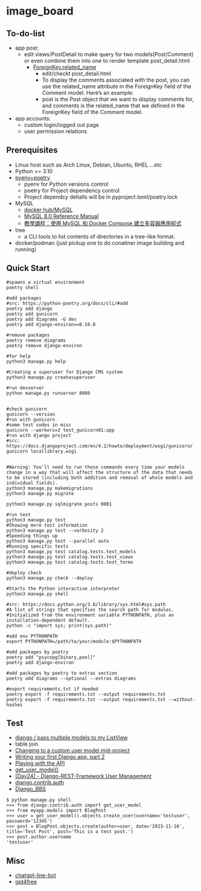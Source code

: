 # image_board

## To-do-list

* app post:
    * edit views/PostDetail to make query for two models(Post/Comment) or even combine them into one to render template post_detail.html
        * [ForeignKey.related_name](https://docs.djangoproject.com/en/4.2/ref/models/fields/#django.db.models.ForeignKey.related_name)
            * edit/checkt post_detail.html
            * To display the comments associated with the post, you can use the related_name attribute in the ForeignKey field of the Comment model. Here’s an example:
            * post is the Post object that we want to display comments for, and comments is the related_name that we defined in the ForeignKey field of the Comment model.
* app accounts:
    * custom login/logged out page
    * user permission relations

## Prerequisites

* Linux host such as Arch Linux, Debian, Ubuntu, RHEL ...etc
* Python >= 3.10
* [pyenv+poetry](https://github.com/hong539/setup_dev_environment/blob/main/programming_languages/python/python.md#usage-with-pyenvpoetry)
    * pyenv for Python versions control
    * poetry for Project dependency control
    * Project dependcy detialls will be in pyproject.toml/poetry.lock
* MySQL
    * [docker hub/MySQL](https://hub.docker.com/_/mysql)
    * [MySQL 8.0 Reference Manual](https://dev.mysql.com/doc/refman/8.0/en/)
    * [教學課程：使用 MySQL 和 Docker Compose 建立多容器應用程式](https://learn.microsoft.com/zh-tw/visualstudio/docker/tutorials/tutorial-multi-container-app-mysql)
* tree
    * a CLI tools to list contents of directories in a tree-like format.
* docker/podman (just pickup one to do conatiner image building and running)

## Quick Start

```shell
#spawns a virtual environment
poetry shell

#add packages
#src: https://python-poetry.org/docs/cli/#add
poetry add django
poetry add gunicorn
poetry add diagrams -G dev
poetry add django-environ==0.10.0

#remove packages
poetry remove diagrams
poetry remove django-environ

#for help
python3 manage.py help

#Creating a superuser for Django CMS system
python3 manage.py createsuperuser

#run devserver
python manage.py runserver 8080


#check gunicorn
gunicorn --version
#run with gunicorn
#some test codes in misc
gunicorn --workers=2 test_gunicorn01:app
#run with django project
#src: https://docs.djangoproject.com/en/4.2/howto/deployment/wsgi/gunicorn/
gunicorn locallibrary.wsgi


#Warning: You'll need to run these commands every time your models change in a way that will affect the structure of the data that needs to be stored (including both addition and removal of whole models and individual fields).
python3 manage.py makemigrations
python3 manage.py migrate

python3 manage.py sqlmigrate posts 0001

#run test
python3 manage.py test
#Showing more test information
python3 manage.py test --verbosity 2
#Speeding things up
python3 manage.py test --parallel auto
#Running specific tests
python3 manage.py test catalog.tests.test_models
python3 manage.py test catalog.tests.test_views
python3 manage.py test catalog.tests.test_forms

#deploy check
python3 manage.py check --deploy

#Starts the Python interactive interpreter
python3 manage.py shell

#src: https://docs.python.org/3.8/library/sys.html#sys.path
#A list of strings that specifies the search path for modules. 
#Initialized from the environment variable PYTHONPATH, plus an installation-dependent default.
python -c "import sys; print(sys.path)"

#add env PYTHONPATH
export PYTHONPATH=/path/to/your/module:$PYTHONPATH

#add packages by poetry
poetry add "psycopg[binary,pool]"
poetry add django-environ

#add packages by poetry to extras section
poetry add diagrams --optional --extras diagrams

#export requirements.txt if needed
poetry export -f requirements.txt --output requirements.txt
poetry export -f requirements.txt --output requirements.txt --without-hashes
```

## Test

* [django / pass multiple models to my ListView](https://stackoverflow.com/questions/67223248/django-pass-multiple-models-to-my-listview)
* table join
* [Changing to a custom user model mid-project](https://docs.djangoproject.com/en/4.2/topics/auth/customizing/#changing-to-a-custom-user-model-mid-project)
* [Writing your first Django app, part 2](https://docs.djangoproject.com/en/4.2/intro/tutorial02/)
* [Playing with the API](https://docs.djangoproject.com/en/4.2/intro/tutorial02/#playing-with-the-api)
* [get_user_model()](https://docs.djangoproject.com/en/4.2/topics/auth/customizing/#django.contrib.auth.get_user_model)
* [[Day24] - Django-REST-Framework User Management](https://ithelp.ithome.com.tw/articles/10278976)
* [django.contrib.auth](https://docs.djangoproject.com/en/4.2/ref/contrib/auth/)
* [Django_BBS](https://github.com/devbruce/Django_BBS)

```shell
$ python manage.py shell
>>> from django.contrib.auth import get_user_model
>>> from myapp.models import BlogPost
>>> user = get_user_model().objects.create_user(username='testuser', password='12345')
>>> post = BlogPost.objects.create(author=user, date='2023-11-16', title='Test Post', post='This is a test post.')
>>> post.author.username
'testuser'
```

## Misc

* [chatgpt-line-bot](https://github.com/Lin-jun-xiang/chatgpt-line-bot)
* [gpt4free](https://github.com/xtekky/gpt4free)